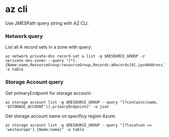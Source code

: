 # az cli

Use JMESPath query string with AZ CLI.

### Network query

List all A record sets in a zone with query:
```
az network private-dns record-set a list -g $RESOURCE_GROUP -z <private-dns-zone> --query "[*].{Name:name,ResourceGroup:resourceGroup,Records:aRecords[0].ipv4Address}" -o table
```


### Storage Account query

Get primaryEndpoint for storage account:
```
az storage account list -g $RESOURCE_GROUP --query "[?contains(name, '$STORAGE_ACCOUNT')].primaryEndpoints" -o json
```

Get storage account name on specificy region Azure:
```
az storage account list -g $RESOURCE_GROUP --query "[?location == 'westeurope'].{Name:name}" -o table
```
